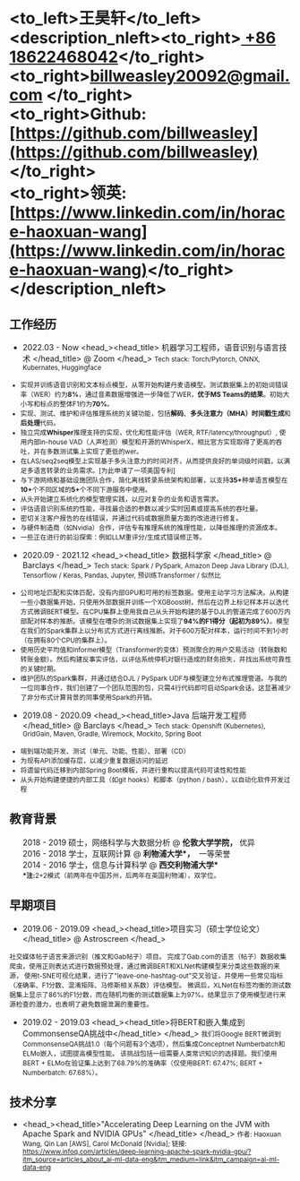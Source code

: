 # <to_left>王昊轩</to_left><description_nleft><to_right>[ +86 18622468042](tel://008618622468042)</to_right><br> <to_right>[billweasley20092@gmail.com](billweasley20092@gmail.com) </to_right><br><to_right><b>Github: </b> [https://github.com/billweasley](https://github.com/billweasley)</to_right><br><to_right><b>领英: </b> [https://www.linkedin.com/in/horace-haoxuan-wang](https://www.linkedin.com/in/horace-haoxuan-wang)</to_right></description_nleft>    

工作经历
--------
- <datetime>2022.03 - Now </datetime> <head_><head_title> 机器学习工程师，语音识别与语言技术 </head_title> @ Zoom </head_>
<description><small>
Tech stack: Torch/Pytorch, ONNX, Kubernates, Huggingface
<ul>
<li> 实现并训练语音识别和文本标点模型，从零开始构建丹麦语模型。测试数据集上的初始词错误率（WER）约为<b>8%</b>，通过音素数据增强进一步降低了WER，<b>优于MS Teams的结果</b>。初始大小写和标点的整体F1约为<b>70%</b>。 </li>
<li> 实现、测试、维护和评估推理系统的关键功能，包括<b>解码</b>、<b>多头注意力（MHA）时间戳生成</b>和<b>后处理</b>代码。 </li>
<li> 独立完成<b>Whisper</b></n>推理支持的实现，优化和性能评估（WER, RTF/latency/throughput）, 使用内部in-house VAD（人声检测）模型和开源的WhisperX，相比官方实现取得了更高的吞吐，并在多数测试集上实现了更低的wer。 </li>
<li> 在LAS/seq2seq模型上实现基于多头注意力的时间对齐，从而提供良好的单词级时间戳，以满足多语言转录的业务需求。[为此申请了一项美国专利] </li>
<li> 与下游网络和基础设施团队合作，简化离线转录系统架构和部署，以支持<b>35+</b>种单语言模型在<b>10+</b>个不同区域的<b>5+</b>个不同下游服务中使用。 </li>
<li> 从头开始建立系统化的模型管理实践，以应对复杂的业务和语言需求。 </li>
<li> 评估语音识别系统的性能，寻找最合适的参数以减少实时因素或提高系统的吞吐量。 </li>
<li> 密切关注客户报告的在线错误，并通过代码或数据质量方面的改进进行修复。 </li>
<li> 与硬件制造商（如Nvidia）合作，评估专有推理系统的推理性能，以降低推理的资源成本。 </li>
<li> 一些正在进行的前沿探索：例如LLM重评分/生成式错误修正等。 </li>
</ul>
</small></description>

- <datetime>2020.09 - 2021.12 </datetime> <head_><head_title> 数据科学家 </head_title> @ Barclays </head_>
<description><small>
Tech stack: Spark / PySpark, Amazon Deep Java Library (DJL), Tensorflow / Keras, Pandas, Jupyter, 预训练Transformer / 似然比
<ul>
<li>
公司地址匹配和实体匹配，没有内部GPU和可用的标签数据。使用主动学习方法解决。从构建一些小数据集开始，只使用外部数据并训练一个XGBoost树，然后在边界上标记样本并以迭代方式微调BERT模型。在CPU集群上使用我自己从头开始构建的基于DJL的管道完成了600万内部配对样本的推断。该模型在嘈杂的测试数据集上实现了<b>94%的F1得分（起初为89%）</b>。模型在我们的Spark集群上以分布式方式进行离线推断。对于600万配对样本，运行时间不到1小时（在拥有80个CPU的集群上）。
</li>
<li>
使用历史平均值和Informer模型（Transformer的变体）预测聚合的用户交易活动（转账数和转账金额）。然后构建反事实评估，以评估系统停机对银行造成的财务损失，并找出系统可靠性的关键时期。
</li>
<li>
维护团队的Spark集群，并通过结合DJL / PySpark UDF与模型建立分布式推理管道。与我的一位同事合作，我们创建了一个团队范围的包，只需4行代码即可启动Spark会话，这显著减少了非分布式计算背景的同事使用Spark的开销。
</li>
</ul>
</small></description>

- <datetime>2019.08 - 2020.09</datetime> <head_><head_title>Java 后端开发工程师 </head_title> @ Barclays </head_> 
<description><small>
Tech stack: Openshift (Kubernetes), GridGain, Maven, Gradle, Wiremock, Mockito, Spring Boot
<ul>
<li>端到端功能开发、测试（单元、功能、性能）、部署（CD）  </li>
<li>为现有API添加缓存层，以减少重复数据访问的延迟  </li>
<li>将遗留代码迁移到内部Spring Boot模板，并进行重构以提高代码可读性和性能  </li>
<li>从头开始构建便捷的内部工具（如git hooks）和脚本（python / bash），以自动化软件开发过程</li>
</ul>
</small></description>

教育背景
--------
<ul style="list-style-type: none;">
<li><head_><datetime>2018 - 2019</datetime> 硕士，网络科学与大数据分析  @&nbsp;<b>伦敦大学学院，</b>&nbsp;优异</head_></li>
<li><head_><datetime>2016 - 2018</datetime> 学士，互联网计算  @&nbsp;<b>利物浦大学*，</b>&nbsp; 一等荣誉</head_></li>
<li><head_><datetime>2014 - 2016</datetime> 学士，信息与计算科学  @&nbsp;<b>西交利物浦大学* </b>&nbsp;</head_>
<li><description><small><b>*注:</b>2+2模式（前两年在中国苏州，后两年在英国利物浦），双学位。</small></description></li>
</li>
</ul>

早期项目
--------

- <datetime>2019.06 - 2019.09</datetime> <head_><head_title>项目实习（硕士学位论文）</head_title> @ Astroscreen </head_>
<description>
<small>
社交媒体帖子语言来源识别（推文和Gab帖子）项目。
完成了Gab.com的语言（帖子）数据收集爬虫，使用正则表达式进行数据预处理，通过微调BERT和XLNet构建模型来分类这些数据的来源，
使用t-SNE可视化结果，进行了"leave-one-hashtag-out"交叉验证，并使用一些常见指标（准确率、F1分数、混淆矩阵、马修斯相关系数）评估模型。
微调后，XLNet在标签均衡的测试数据集上显示了86%的F1分数，而在随机均衡的测试数据集上为97%。结果显示了使用模型进行来源检查的潜力，也表明了避免数据泄漏的重要性。
</small>
</description>

- <datetime>2019.02 - 2019.03</datetime> <head_><head_title>将BERT和嵌入集成到CommonsenseQA挑战中</head_title> </head_>
<description><small>
我们将Google BERT微调到CommonsenseQA挑战1.0（每个问题有3个选项），然后集成Conceptnet Numberbatch和ELMo嵌入，试图提高模型性能。
该挑战包括一组需要人类常识知识的选择题。我们使用BERT + ELMo在验证集上达到了68.79%的准确率（仅使用BERT: 67.47%; BERT + Numberbatch: 67.68%）。
</small>
</description>

技术分享
--------
- <head_><head_title>"Accelerating Deep Learning on the JVM with Apache Spark and NVIDIA GPUs" </head_title> </head_>
<description><small>
作者: Haoxuan Wang, Qin Lan [AWS], Carol McDonald [Nvidia];  链接: https://www.infoq.com/articles/deep-learning-apache-spark-nvidia-gpu/?itm_source=articles_about_ai-ml-data-eng&itm_medium=link&itm_campaign=ai-ml-data-eng
</small>
</description>


